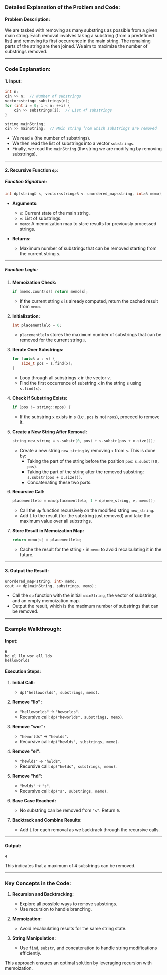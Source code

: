 ### Detailed Explanation of the Problem and Code:

#### **Problem Description:**
We are tasked with removing as many substrings as possible from a given main string. Each removal involves taking a substring (from a predefined list) and removing its first occurrence in the main string. The remaining parts of the string are then joined. We aim to maximize the number of substrings removed.

---

### **Code Explanation:**

#### **1. Input:**
```cpp
int n;
cin >> n;  // Number of substrings
vector<string> substrings(n);
for (int i = 0; i < n; ++i) {
    cin >> substrings[i];  // List of substrings
}

string mainString;
cin >> mainString;  // Main string from which substrings are removed
```
- We read `n` (the number of substrings).
- We then read the list of substrings into a vector `substrings`.
- Finally, we read the `mainString` (the string we are modifying by removing substrings).

---

#### **2. Recursive Function `dp`:**

##### Function Signature:
```cpp
int dp(string& s, vector<string>& v, unordered_map<string, int>& memo);
```
- **Arguments:**
  - `s`: Current state of the main string.
  - `v`: List of substrings.
  - `memo`: A memoization map to store results for previously processed strings.

- **Returns:**
  - Maximum number of substrings that can be removed starting from the current string `s`.

---

##### Function Logic:
1. **Memoization Check:**
   ```cpp
   if (memo.count(s)) return memo[s];
   ```
   - If the current string `s` is already computed, return the cached result from `memo`.

2. **Initialization:**
   ```cpp
   int placementlelo = 0;
   ```
   - `placementlelo` stores the maximum number of substrings that can be removed for the current string `s`.

3. **Iterate Over Substrings:**
   ```cpp
   for (auto& x : v) {
       size_t pos = s.find(x);
   }
   ```
   - Loop through all substrings `x` in the vector `v`.
   - Find the first occurrence of substring `x` in the string `s` using `s.find(x)`.

4. **Check if Substring Exists:**
   ```cpp
   if (pos != string::npos) {
   ```
   - If the substring `x` exists in `s` (i.e., `pos` is not `npos`), proceed to remove it.

5. **Create a New String After Removal:**
   ```cpp
   string new_string = s.substr(0, pos) + s.substr(pos + x.size());
   ```
   - Create a new string `new_string` by removing `x` from `s`. This is done by:
     - Taking the part of the string before the position `pos`: `s.substr(0, pos)`.
     - Taking the part of the string after the removed substring: `s.substr(pos + x.size())`.
     - Concatenating these two parts.

6. **Recursive Call:**
   ```cpp
   placementlelo = max(placementlelo, 1 + dp(new_string, v, memo));
   ```
   - Call the `dp` function recursively on the modified string `new_string`.
   - Add `1` to the result (for the substring just removed) and take the maximum value over all substrings.

7. **Store Result in Memoization Map:**
   ```cpp
   return memo[s] = placementlelo;
   ```
   - Cache the result for the string `s` in `memo` to avoid recalculating it in the future.

---

#### **3. Output the Result:**
```cpp
unordered_map<string, int> memo;
cout << dp(mainString, substrings, memo);
```
- Call the `dp` function with the initial `mainString`, the vector of substrings, and an empty memoization map.
- Output the result, which is the maximum number of substrings that can be removed.

---

### **Example Walkthrough:**

#### Input:
```
6
hd el llo wor ell lds
helloworlds
```

#### Execution Steps:

1. **Initial Call:**
   - `dp("helloworlds", substrings, memo)`.

2. **Remove "llo":**
   - `"helloworlds"` → `"heworlds"`.
   - Recursive call: `dp("heworlds", substrings, memo)`.

3. **Remove "wor":**
   - `"heworlds"` → `"hewlds"`.
   - Recursive call: `dp("hewlds", substrings, memo)`.

4. **Remove "el":**
   - `"hewlds"` → `"hwlds"`.
   - Recursive call: `dp("hwlds", substrings, memo)`.

5. **Remove "hd":**
   - `"hwlds"` → `"s"`.
   - Recursive call: `dp("s", substrings, memo)`.

6. **Base Case Reached:**
   - No substring can be removed from `"s"`. Return `0`.

7. **Backtrack and Combine Results:**
   - Add `1` for each removal as we backtrack through the recursive calls.

---

#### Output:
```
4
```
This indicates that a maximum of 4 substrings can be removed.

---

### **Key Concepts in the Code:**
1. **Recursion and Backtracking:**
   - Explore all possible ways to remove substrings.
   - Use recursion to handle branching.

2. **Memoization:**
   - Avoid recalculating results for the same string state.

3. **String Manipulation:**
   - Use `find`, `substr`, and concatenation to handle string modifications efficiently.

This approach ensures an optimal solution by leveraging recursion with memoization.